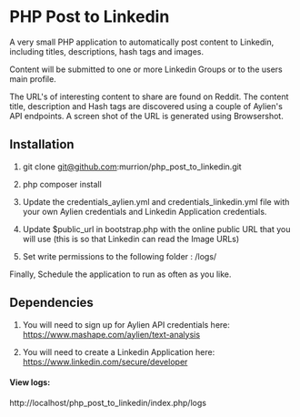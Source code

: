 PHP Post to Linkedin
====================

A very small PHP application to automatically post content to Linkedin, including titles, descriptions, hash tags and images.

Content will be submitted to one or more Linkedin Groups or to the users main profile.

The URL's of interesting content to share are found on Reddit. The content title, description and Hash tags are discovered using a couple of Aylien's API endpoints. A screen shot of the URL is generated using Browsershot.

## Installation

1. git clone git@github.com:murrion/php_post_to_linkedin.git

2. php composer install

3. Update the credentials_aylien.yml and credentials_linkedin.yml file with your own Aylien credentials and Linkedin Application credentials.

4. Update $public_url in bootstrap.php with the online public URL that you will use (this is so that Linkedin can read the Image URLs)

5. Set write permissions to the following folder : /logs/

Finally, Schedule the application to run as often as you like.

## Dependencies

1. You will need to sign up for Aylien API credentials here: https://www.mashape.com/aylien/text-analysis

2. You will need to create a Linkedin Application here: https://www.linkedin.com/secure/developer

#### View logs:

http://localhost/php_post_to_linkedin/index.php/logs

